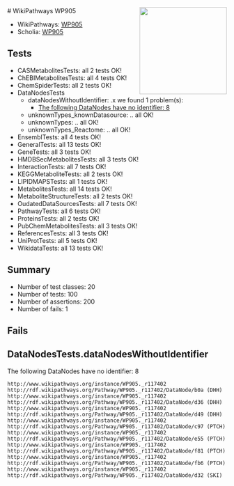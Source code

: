 <img style="float: right; width: 200px" src="https://upload.wikimedia.org/wikipedia/commons/thumb/8/83/Wplogo_with_text_500.png/640px-Wplogo_with_text_500.png" />
# WikiPathways WP905

* WikiPathways: [WP905](https://new.wikipathways.org/pathways/WP905)
* Scholia: [WP905](https://scholia.toolforge.org/wikipathways/WP905)
## Tests
* CASMetabolitesTests: all 2 tests OK!
* ChEBIMetabolitesTests: all 4 tests OK!
* ChemSpiderTests: all 2 tests OK!
* DataNodesTests
    * dataNodesWithoutIdentifier: .x we found 1 problem(s):
        * [The following DataNodes have no identifier: 8](#d2d32fa7)
    * unknownTypes_knownDatasource: .. all OK!
    * unknownTypes: .. all OK!
    * unknownTypes_Reactome: .. all OK!
* EnsemblTests: all 4 tests OK!
* GeneralTests: all 13 tests OK!
* GeneTests: all 3 tests OK!
* HMDBSecMetabolitesTests: all 3 tests OK!
* InteractionTests: all 7 tests OK!
* KEGGMetaboliteTests: all 2 tests OK!
* LIPIDMAPSTests: all 1 tests OK!
* MetabolitesTests: all 14 tests OK!
* MetaboliteStructureTests: all 2 tests OK!
* OudatedDataSourcesTests: all 7 tests OK!
* PathwayTests: all 6 tests OK!
* ProteinsTests: all 2 tests OK!
* PubChemMetabolitesTests: all 3 tests OK!
* ReferencesTests: all 3 tests OK!
* UniProtTests: all 5 tests OK!
* WikidataTests: all 13 tests OK!


## Summary

* Number of test classes: 20
* Number of tests: 100
* Number of assertions: 200
* Number of fails: 1

## Fails

<a name="d2d32fa7" />

## DataNodesTests.dataNodesWithoutIdentifier

The following DataNodes have no identifier: 8
```
http://www.wikipathways.org/instance/WP905._r117402 http://rdf.wikipathways.org/Pathway/WP905._r117402/DataNode/b0a (DHH)
http://www.wikipathways.org/instance/WP905._r117402 http://rdf.wikipathways.org/Pathway/WP905._r117402/DataNode/d36 (DHH)
http://www.wikipathways.org/instance/WP905._r117402 http://rdf.wikipathways.org/Pathway/WP905._r117402/DataNode/d49 (DHH)
http://www.wikipathways.org/instance/WP905._r117402 http://rdf.wikipathways.org/Pathway/WP905._r117402/DataNode/c97 (PTCH)
http://www.wikipathways.org/instance/WP905._r117402 http://rdf.wikipathways.org/Pathway/WP905._r117402/DataNode/e55 (PTCH)
http://www.wikipathways.org/instance/WP905._r117402 http://rdf.wikipathways.org/Pathway/WP905._r117402/DataNode/f81 (PTCH)
http://www.wikipathways.org/instance/WP905._r117402 http://rdf.wikipathways.org/Pathway/WP905._r117402/DataNode/fb6 (PTCH)
http://www.wikipathways.org/instance/WP905._r117402 http://rdf.wikipathways.org/Pathway/WP905._r117402/DataNode/d32 (SKI)
```

